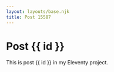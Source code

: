 ```yaml
---
layout: layouts/base.njk
title: Post 15587
---
```


# Post {{ id }}

This is post {{ id }} in my Eleventy project.

